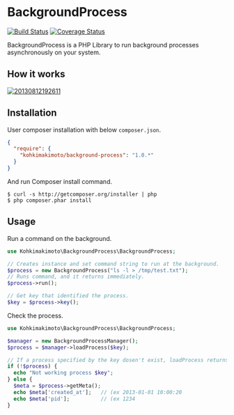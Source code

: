 # BackgroundProcess

[![Build Status](https://travis-ci.org/kohkimakimoto/BackgroundProcess.png)](https://travis-ci.org/kohkimakimoto/BackgroundProcess)
[![Coverage Status](https://coveralls.io/repos/kohkimakimoto/BackgroundProcess/badge.png?branch=master)](https://coveralls.io/r/kohkimakimoto/BackgroundProcess?branch=master)

BackgroundProcess is a PHP Library to run background processes asynchronously on your system.

## How it works

<a href="http://f.hatena.ne.jp/kohkimakimoto/20130812192611"><img src="http://img.f.hatena.ne.jp/images/fotolife/k/kohkimakimoto/20130812/20130812192611.png" alt="20130812192611"></a>

## Installation


User composer installation with below `composer.json`.

``` json
{
  "require": {
    "kohkimakimoto/background-process": "1.0.*"
  }
}
```

And run Composer install command.

```
$ curl -s http://getcomposer.org/installer | php
$ php composer.phar install
```

## Usage

Run a command on the background.

```php
use Kohkimakimoto\BackgroundProcess\BackgroundProcess;

// Creates instance and set command string to run at the background.
$process = new BackgroundProcess("ls -l > /tmp/test.txt");
// Runs command, and it returns immediately.
$process->run();

// Get key that identified the process.
$key = $process->key();
```

Check the process.

```php
use Kohkimakimoto\BackgroundProcess\BackgroundProcess;

$manager = new BackgroundProcessManager();
$process = $manager->loadProcess($key);

// If a process specified by the key dosen't exist, loadProcess returns null.
if (!$process) {
  echo "Not working process $key";
} else {
  $meta = $process->getMeta();
  echo $meta['created_at'];   // (ex 2013-01-01 10:00:20
  echo $meta['pid'];          // (ex 1234
}

```
